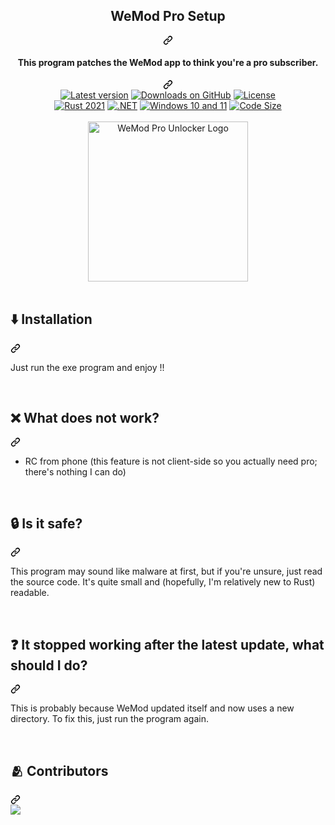 <article class="markdown-body entry-content container-lg" itemprop="text"><div align="center" dir="auto">
  <div class="markdown-heading" dir="auto"><h1 tabindex="-1" class="heading-element" dir="auto">WeMod Pro Setup</h1><a id="user-content-wemod-pro-unlocker" class="anchor" aria-label="Permalink: WeMod Pro Unlocker" href="#wemod-pro-unlocker"><svg class="octicon octicon-link" viewBox="0 0 16 16" version="1.1" width="16" height="16" aria-hidden="true"><path d="m7.775 3.275 1.25-1.25a3.5 3.5 0 1 1 4.95 4.95l-2.5 2.5a3.5 3.5 0 0 1-4.95 0 .751.751 0 0 1 .018-1.042.751.751 0 0 1 1.042-.018 1.998 1.998 0 0 0 2.83 0l2.5-2.5a2.002 2.002 0 0 0-2.83-2.83l-1.25 1.25a.751.751 0 0 1-1.042-.018.751.751 0 0 1-.018-1.042Zm-4.69 9.64a1.998 1.998 0 0 0 2.83 0l1.25-1.25a.751.751 0 0 1 1.042.018.751.751 0 0 1 .018 1.042l-1.25 1.25a3.5 3.5 0 1 1-4.95-4.95l2.5-2.5a3.5 3.5 0 0 1 4.95 0 .751.751 0 0 1-.018 1.042.751.751 0 0 1-1.042.018 1.998 1.998 0 0 0-2.83 0l-2.5 2.5a1.998 1.998 0 0 0 0 2.83Z"></path></svg></a></div>
  <div class="markdown-heading" dir="auto"><h4 tabindex="-1" class="heading-element" dir="auto">This program patches the WeMod app to think you're a pro subscriber.</h4><a id="user-content-this-program-patches-the-wemod-app-to-think-youre-a-pro-subscriber" class="anchor" aria-label="Permalink: This program patches the WeMod app to think you're a pro subscriber." href="#this-program-patches-the-wemod-app-to-think-youre-a-pro-subscriber"><svg class="octicon octicon-link" viewBox="0 0 16 16" version="1.1" width="16" height="16" aria-hidden="true"><path d="m7.775 3.275 1.25-1.25a3.5 3.5 0 1 1 4.95 4.95l-2.5 2.5a3.5 3.5 0 0 1-4.95 0 .751.751 0 0 1 .018-1.042.751.751 0 0 1 1.042-.018 1.998 1.998 0 0 0 2.83 0l2.5-2.5a2.002 2.002 0 0 0-2.83-2.83l-1.25 1.25a.751.751 0 0 1-1.042-.018.751.751 0 0 1-.018-1.042Zm-4.69 9.64a1.998 1.998 0 0 0 2.83 0l1.25-1.25a.751.751 0 0 1 1.042.018.751.751 0 0 1 .018 1.042l-1.25 1.25a3.5 3.5 0 1 1-4.95-4.95l2.5-2.5a3.5 3.5 0 0 1 4.95 0 .751.751 0 0 1-.018 1.042.751.751 0 0 1-1.042.018 1.998 1.998 0 0 0-2.83 0l-2.5 2.5a1.998 1.998 0 0 0 0 2.83Z"></path></svg></a></div>
  <a target="_blank" rel="noopener noreferrer nofollow" href="https://camo.githubusercontent.com/ea1f7c0c4bcc24ebffddfe7c2e577dd48585d8810395f05e1aa309879a52433b/68747470733a2f2f696d672e736869656c64732e696f2f6769746875622f762f72656c656173652f62656e6e6574742d73682f77656d6f642d70726f2d756e6c6f636b65722e737667"><img src="https://camo.githubusercontent.com/ea1f7c0c4bcc24ebffddfe7c2e577dd48585d8810395f05e1aa309879a52433b/68747470733a2f2f696d672e736869656c64732e696f2f6769746875622f762f72656c656173652f62656e6e6574742d73682f77656d6f642d70726f2d756e6c6f636b65722e737667" alt="Latest version" data-canonical-src="https://img.shields.io/github/v/release/bennett-sh/wemod-pro-unlocker.svg" style="max-width: 100%;"></a>
  <a target="_blank" rel="noopener noreferrer nofollow" href="https://camo.githubusercontent.com/9eead3ad75e0801e061b70ed9764a0302f9bcc67e25166811b130b16bf373b45/68747470733a2f2f696d672e736869656c64732e696f2f6769746875622f646f776e6c6f6164732f62656e6e6574742d73682f77656d6f642d70726f2d756e6c6f636b65722f746f74616c3f6c6162656c3d476974487562253230446f776e6c6f616473"><img src="https://camo.githubusercontent.com/9eead3ad75e0801e061b70ed9764a0302f9bcc67e25166811b130b16bf373b45/68747470733a2f2f696d672e736869656c64732e696f2f6769746875622f646f776e6c6f6164732f62656e6e6574742d73682f77656d6f642d70726f2d756e6c6f636b65722f746f74616c3f6c6162656c3d476974487562253230446f776e6c6f616473" alt="Downloads on GitHub" data-canonical-src="https://img.shields.io/github/downloads/bennett-sh/wemod-pro-unlocker/total?label=GitHub%20Downloads" style="max-width: 100%;"></a>
  <a target="_blank" rel="noopener noreferrer nofollow" href="https://camo.githubusercontent.com/05d9147b1e9024847ce0e3e52480df7ea29eefbb5aedca8cf3846e1d8a317f4e/68747470733a2f2f696d672e736869656c64732e696f2f6372617465732f6c2f77656d6f642d70726f2d756e6c6f636b65723f636f6c6f723d677265656e"><img src="https://camo.githubusercontent.com/05d9147b1e9024847ce0e3e52480df7ea29eefbb5aedca8cf3846e1d8a317f4e/68747470733a2f2f696d672e736869656c64732e696f2f6372617465732f6c2f77656d6f642d70726f2d756e6c6f636b65723f636f6c6f723d677265656e" alt="License" data-canonical-src="https://img.shields.io/crates/l/wemod-pro-unlocker?color=green" style="max-width: 100%;"></a><br>
  <a target="_blank" rel="noopener noreferrer nofollow" href="https://camo.githubusercontent.com/848ea1bc3b1ae1c7b5abc3b035d383a73a27b606175761fb3100b9f21eaef5b3/68747470733a2f2f696d672e736869656c64732e696f2f62616467652f727573742d323032312d6f72616e67653f6c6f676f3d72757374"><img src="https://camo.githubusercontent.com/848ea1bc3b1ae1c7b5abc3b035d383a73a27b606175761fb3100b9f21eaef5b3/68747470733a2f2f696d672e736869656c64732e696f2f62616467652f727573742d323032312d6f72616e67653f6c6f676f3d72757374" alt="Rust 2021" data-canonical-src="https://img.shields.io/badge/rust-2021-orange?logo=rust" style="max-width: 100%;"></a>
  <a target="_blank" rel="noopener noreferrer nofollow" href="https://camo.githubusercontent.com/b8e041003862fb992f41aafa37c6ecd7381563aa959f5e7a7a47bd9b9ec51cb1/68747470733a2f2f696d672e736869656c64732e696f2f62616467652f2e4e45542d3531324244343f6c6f676f3d646f746e6574"><img src="https://camo.githubusercontent.com/b8e041003862fb992f41aafa37c6ecd7381563aa959f5e7a7a47bd9b9ec51cb1/68747470733a2f2f696d672e736869656c64732e696f2f62616467652f2e4e45542d3531324244343f6c6f676f3d646f746e6574" alt=".NET" data-canonical-src="https://img.shields.io/badge/.NET-512BD4?logo=dotnet" style="max-width: 100%;"></a>
  <a target="_blank" rel="noopener noreferrer nofollow" href="https://camo.githubusercontent.com/01e7454612c2f21fc8e3defd777204e5787f2d28504bb99b42cc89cddd4050d9/68747470733a2f2f696d672e736869656c64732e696f2f62616467652f57696e646f77732d31302b31312d3030373844343f6c6f676f3d77696e646f77732d3131"><img src="https://camo.githubusercontent.com/01e7454612c2f21fc8e3defd777204e5787f2d28504bb99b42cc89cddd4050d9/68747470733a2f2f696d672e736869656c64732e696f2f62616467652f57696e646f77732d31302b31312d3030373844343f6c6f676f3d77696e646f77732d3131" alt="Windows 10 and 11" data-canonical-src="https://img.shields.io/badge/Windows-10+11-0078D4?logo=windows-11" style="max-width: 100%;"></a>
  <a target="_blank" rel="noopener noreferrer nofollow" href="https://camo.githubusercontent.com/6c8280eabbb98e651e771cff568744afe996fee686e21b4210e18dde48e0f660/68747470733a2f2f696d672e736869656c64732e696f2f6769746875622f6c616e6775616765732f636f64652d73697a652f62656e6e6574742d73682f77656d6f642d70726f2d756e6c6f636b65723f636f6c6f723d79656c6c6f77"><img src="https://camo.githubusercontent.com/6c8280eabbb98e651e771cff568744afe996fee686e21b4210e18dde48e0f660/68747470733a2f2f696d672e736869656c64732e696f2f6769746875622f6c616e6775616765732f636f64652d73697a652f62656e6e6574742d73682f77656d6f642d70726f2d756e6c6f636b65723f636f6c6f723d79656c6c6f77" alt="Code Size" data-canonical-src="https://img.shields.io/github/languages/code-size/bennett-sh/wemod-pro-unlocker?color=yellow" style="max-width: 100%;"></a><br><br>
  <a target="_blank" rel="noopener noreferrer nofollow" href="https://user-images.githubusercontent.com/110846042/204567385-4df3007c-7a63-40fd-9feb-f9f36aa43030.png"><img width="256" src="https://user-images.githubusercontent.com/110846042/204567385-4df3007c-7a63-40fd-9feb-f9f36aa43030.png" alt="WeMod Pro Unlocker Logo" style="max-width: 100%;"></a>
</div>
<br>
<div class="markdown-heading" dir="auto"><h2 tabindex="-1" class="heading-element" dir="auto">⬇️ Installation</h2><a id="user-content-️-installation" class="anchor" aria-label="Permalink: ⬇️ Installation" href="#️-installation"><svg class="octicon octicon-link" viewBox="0 0 16 16" version="1.1" width="16" height="16" aria-hidden="true"><path d="m7.775 3.275 1.25-1.25a3.5 3.5 0 1 1 4.95 4.95l-2.5 2.5a3.5 3.5 0 0 1-4.95 0 .751.751 0 0 1 .018-1.042.751.751 0 0 1 1.042-.018 1.998 1.998 0 0 0 2.83 0l2.5-2.5a2.002 2.002 0 0 0-2.83-2.83l-1.25 1.25a.751.751 0 0 1-1.042-.018.751.751 0 0 1-.018-1.042Zm-4.69 9.64a1.998 1.998 0 0 0 2.83 0l1.25-1.25a.751.751 0 0 1 1.042.018.751.751 0 0 1 .018 1.042l-1.25 1.25a3.5 3.5 0 1 1-4.95-4.95l2.5-2.5a3.5 3.5 0 0 1 4.95 0 .751.751 0 0 1-.018 1.042.751.751 0 0 1-1.042.018 1.998 1.998 0 0 0-2.83 0l-2.5 2.5a1.998 1.998 0 0 0 0 2.83Z"></path></svg></a></div>
<p>Just run the exe program and enjoy !!</p>
</ul>
<br>
<div class="markdown-heading" dir="auto"><h2 tabindex="-1" class="heading-element" dir="auto">❌ What does not work?</h2><a id="user-content--what-does-not-work" class="anchor" aria-label="Permalink: ❌ What does not work?" href="#-what-does-not-work"><svg class="octicon octicon-link" viewBox="0 0 16 16" version="1.1" width="16" height="16" aria-hidden="true"><path d="m7.775 3.275 1.25-1.25a3.5 3.5 0 1 1 4.95 4.95l-2.5 2.5a3.5 3.5 0 0 1-4.95 0 .751.751 0 0 1 .018-1.042.751.751 0 0 1 1.042-.018 1.998 1.998 0 0 0 2.83 0l2.5-2.5a2.002 2.002 0 0 0-2.83-2.83l-1.25 1.25a.751.751 0 0 1-1.042-.018.751.751 0 0 1-.018-1.042Zm-4.69 9.64a1.998 1.998 0 0 0 2.83 0l1.25-1.25a.751.751 0 0 1 1.042.018.751.751 0 0 1 .018 1.042l-1.25 1.25a3.5 3.5 0 1 1-4.95-4.95l2.5-2.5a3.5 3.5 0 0 1 4.95 0 .751.751 0 0 1-.018 1.042.751.751 0 0 1-1.042.018 1.998 1.998 0 0 0-2.83 0l-2.5 2.5a1.998 1.998 0 0 0 0 2.83Z"></path></svg></a></div>
<ul dir="auto">
<li>RC from phone (this feature is not client-side so you actually need pro; there's nothing I can do)</li>
</ul>
<br>
<div class="markdown-heading" dir="auto"><h2 tabindex="-1" class="heading-element" dir="auto">🔒 Is it safe?</h2><a id="user-content--is-it-safe" class="anchor" aria-label="Permalink: 🔒 Is it safe?" href="#-is-it-safe"><svg class="octicon octicon-link" viewBox="0 0 16 16" version="1.1" width="16" height="16" aria-hidden="true"><path d="m7.775 3.275 1.25-1.25a3.5 3.5 0 1 1 4.95 4.95l-2.5 2.5a3.5 3.5 0 0 1-4.95 0 .751.751 0 0 1 .018-1.042.751.751 0 0 1 1.042-.018 1.998 1.998 0 0 0 2.83 0l2.5-2.5a2.002 2.002 0 0 0-2.83-2.83l-1.25 1.25a.751.751 0 0 1-1.042-.018.751.751 0 0 1-.018-1.042Zm-4.69 9.64a1.998 1.998 0 0 0 2.83 0l1.25-1.25a.751.751 0 0 1 1.042.018.751.751 0 0 1 .018 1.042l-1.25 1.25a3.5 3.5 0 1 1-4.95-4.95l2.5-2.5a3.5 3.5 0 0 1 4.95 0 .751.751 0 0 1-.018 1.042.751.751 0 0 1-1.042.018 1.998 1.998 0 0 0-2.83 0l-2.5 2.5a1.998 1.998 0 0 0 0 2.83Z"></path></svg></a></div>
<p dir="auto">This program may sound like malware at first, but if you're unsure, just read the source code. It's quite small and (hopefully, I'm relatively new to Rust) readable.</p>
<br>
<div class="markdown-heading" dir="auto"><h2 tabindex="-1" class="heading-element" dir="auto">❓ It stopped working after the latest update, what should I do?</h2><a id="user-content--it-stopped-working-after-the-latest-update-what-should-i-do" class="anchor" aria-label="Permalink: ❓ It stopped working after the latest update, what should I do?" href="#-it-stopped-working-after-the-latest-update-what-should-i-do"><svg class="octicon octicon-link" viewBox="0 0 16 16" version="1.1" width="16" height="16" aria-hidden="true"><path d="m7.775 3.275 1.25-1.25a3.5 3.5 0 1 1 4.95 4.95l-2.5 2.5a3.5 3.5 0 0 1-4.95 0 .751.751 0 0 1 .018-1.042.751.751 0 0 1 1.042-.018 1.998 1.998 0 0 0 2.83 0l2.5-2.5a2.002 2.002 0 0 0-2.83-2.83l-1.25 1.25a.751.751 0 0 1-1.042-.018.751.751 0 0 1-.018-1.042Zm-4.69 9.64a1.998 1.998 0 0 0 2.83 0l1.25-1.25a.751.751 0 0 1 1.042.018.751.751 0 0 1 .018 1.042l-1.25 1.25a3.5 3.5 0 1 1-4.95-4.95l2.5-2.5a3.5 3.5 0 0 1 4.95 0 .751.751 0 0 1-.018 1.042.751.751 0 0 1-1.042.018 1.998 1.998 0 0 0-2.83 0l-2.5 2.5a1.998 1.998 0 0 0 0 2.83Z"></path></svg></a></div>
<p dir="auto">This is probably because WeMod updated itself and now uses a new directory. To fix this, just run the program again.</p>
<br>
<div class="markdown-heading" dir="auto"><h2 tabindex="-1" class="heading-element" dir="auto">🫂 Contributors</h2><a id="user-content--contributors" class="anchor" aria-label="Permalink: 🫂 Contributors" href="#-contributors"><svg class="octicon octicon-link" viewBox="0 0 16 16" version="1.1" width="16" height="16" aria-hidden="true"><path d="m7.775 3.275 1.25-1.25a3.5 3.5 0 1 1 4.95 4.95l-2.5 2.5a3.5 3.5 0 0 1-4.95 0 .751.751 0 0 1 .018-1.042.751.751 0 0 1 1.042-.018 1.998 1.998 0 0 0 2.83 0l2.5-2.5a2.002 2.002 0 0 0-2.83-2.83l-1.25 1.25a.751.751 0 0 1-1.042-.018.751.751 0 0 1-.018-1.042Zm-4.69 9.64a1.998 1.998 0 0 0 2.83 0l1.25-1.25a.751.751 0 0 1 1.042.018.751.751 0 0 1 .018 1.042l-1.25 1.25a3.5 3.5 0 1 1-4.95-4.95l2.5-2.5a3.5 3.5 0 0 1 4.95 0 .751.751 0 0 1-.018 1.042.751.751 0 0 1-1.042.018 1.998 1.998 0 0 0-2.83 0l-2.5 2.5a1.998 1.998 0 0 0 0 2.83Z"></path></svg></a></div>
<a href="https://github.com/DaBaival/wemod-pro-unlocker/graphs/contributors">
  <img src="https://camo.githubusercontent.com/e51a79c285b7818bdfefc07dd8a360fe8d2799582abfc8b3d26e4f23da0a42b6/68747470733a2f2f636f6e747269622e726f636b732f696d6167653f7265706f3d446142616976616c2f77656d6f642d70726f2d756e6c6f636b6572" data-canonical-src="https://contrib.rocks/image?repo=DaBaival/wemod-pro-unlocker" style="max-width: 100%;">
</a>
</article>
